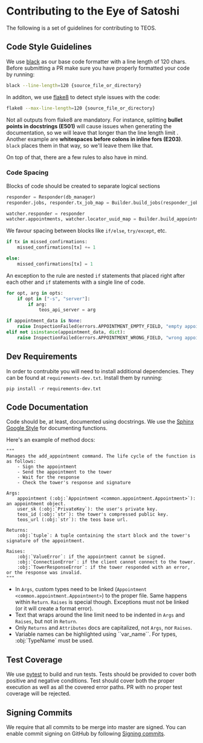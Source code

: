 # Contributing to the Eye of Satoshi

The following is a set of guidelines for contributing to TEOS.

## Code Style Guidelines
We use [black](https://github.com/psf/black) as our base code formatter with a line length of 120 chars. Before submitting a PR make sure you have properly formatted your code by running:

```bash
black --line-length=120 {source_file_or_directory}
```

In additon, we use [flake8](https://flake8.pycqa.org/en/latest/) to detect style issues with the code:

```bash
flake8 --max-line-length=120 {source_file_or_directory}
```

 Not all outputs from flake8 are mandatory. For instance, splitting **bullet points in docstrings (E501)** will cause issues when generating the documentation, so we will leave that longer than the line length limit . Another example are **whitespaces before colons in inline fors (E203)**. `black` places them in that way, so we'll leave them like that.

On top of that, there are a few rules to also have in mind.

### Code Spacing
Blocks of code should be created to separate logical sections

```python
responder = Responder(db_manager)
responder.jobs, responder.tx_job_map = Builder.build_jobs(responder_jobs_data)

watcher.responder = responder
watcher.appointments, watcher.locator_uuid_map = Builder.build_appointments(watcher_appointments_data)
```
We favour spacing between blocks like `if/else`, `try/except`, etc.

```python
if tx in missed_confirmations:
    missed_confirmations[tx] += 1

else:
    missed_confirmations[tx] = 1
```

An exception to the rule are nested `if` statements that placed right after each other and `if` statements with a single line of code.

```python
for opt, arg in opts:
    if opt in ["-s", "server"]:
        if arg:
            teos_api_server = arg
```

```python
if appointment_data is None:
    raise InspectionFailed(errors.APPOINTMENT_EMPTY_FIELD, "empty appointment received")
elif not isinstance(appointment_data, dict):
    raise InspectionFailed(errors.APPOINTMENT_WRONG_FIELD, "wrong appointment format")
```

## Dev Requirements
In order to contrubite you will need to install additional dependencies. They can be found at `requirements-dev.txt`. Install them by running:

	pip install -r requirements-dev.txt

## Code Documentation
Code should be, at least, documented using docstrings. We use the [Sphinx Google Style](https://www.sphinx-doc.org/en/master/usage/extensions/example_google.html#example-google) for documenting functions.

Here's an example of method docs:

```
"""
Manages the add_appointment command. The life cycle of the function is as follows:
    - Sign the appointment
    - Send the appointment to the tower
    - Wait for the response
    - Check the tower's response and signature

Args:
    appointment (:obj:`Appointment <common.appointment.Appointment>`): an appointment object.
    user_sk (:obj:`PrivateKey`): the user's private key.
    teos_id (:obj:`str`): the tower's compressed public key.
    teos_url (:obj:`str`): the teos base url.

Returns:
    :obj:`tuple`: A tuple containing the start block and the tower's signature of the appointment.

Raises:
    :obj:`ValueError`: if the appointment cannot be signed.
    :obj:`ConnectionError`: if the client cannot connect to the tower.
    :obj:`TowerResponseError`: if the tower responded with an error, or the response was invalid.
"""
```

- In `Args`, custom types need to be linked (`Appointment <common.appointment.Appointment>`) to the proper file. 
Same happens within `Return`. `Raises` is special though. Exceptions must not be linked (or it will create a format error).
- Text that wraps around the line limit need to be indented in `Args` and `Raises`, but not in `Return`.
- Only `Returns` and `Attributes` docs are capitalized, not `Args`, nor `Raises`. 
- Variable names can be highlighted using \`\`var_name\`\`. For types, :obj:\`TypeName\` must be used.

      

## Test Coverage
We use [pytest](https://docs.pytest.org/en/latest/) to build and run tests. Tests should be provided to cover both positive and negative conditions. Test should cover both the proper execution as well as all the covered error paths. PR with no proper test coverage will be rejected. 

## Signing Commits

We require that all commits to be merge into master are signed. You can enable commit signing on GitHub by following [Signing commits](https://help.github.com/en/github/authenticating-to-github/signing-commits).


